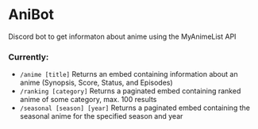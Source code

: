 # AniBot
Discord bot to get informaton about anime using the MyAnimeList API

### Currently:
- `/anime [title]` Returns an embed containing information about an anime (Synopsis, Score, Status, and Episodes)
- `/ranking [category]` Returns a paginated embed containing ranked anime of some category, max. 100 results
- `/seasonal [season] [year]` Returns a paginated embed containing the seasonal anime for the specified season and year
